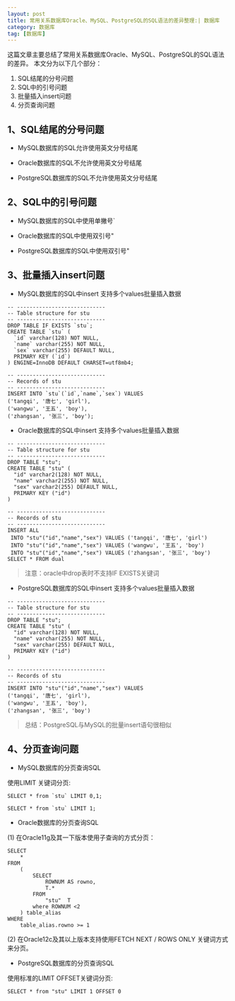 ```yaml
---
layout: post
title: 常用关系数据库Oracle、MySQL、PostgreSQL的SQL语法的差异整理:| 数据库
category: 数据库
tag: [数据库]
---
```


这篇文章主要总结了常用关系数据库Oracle、MySQL、PostgreSQL的SQL语法的差异。
本文分为以下几个部分：
1. SQL结尾的分号问题
2. SQL中的引号问题
3. 批量插入insert问题
4. 分页查询问题

## 1、SQL结尾的分号问题

- MySQL数据库的SQL允许使用英文分号结尾

- Oracle数据库的SQL不允许使用英文分号结尾

- PostgreSQL数据库的SQL不允许使用英文分号结尾

## 2、SQL中的引号问题

- MySQL数据库的SQL中使用单撇号`

- Oracle数据库的SQL中使用双引号"

- PostgreSQL数据库的SQL中使用双引号"

## 3、批量插入insert问题

- MySQL数据库的SQL中insert 支持多个values批量插入数据

```
-- ----------------------------
-- Table structure for stu
-- ----------------------------
DROP TABLE IF EXISTS `stu`;
CREATE TABLE `stu` (
  `id` varchar(128) NOT NULL,
  `name` varchar(255) NOT NULL,
  `sex` varchar(255) DEFAULT NULL,
  PRIMARY KEY (`id`)
) ENGINE=InnoDB DEFAULT CHARSET=utf8mb4;

-- ----------------------------
-- Records of stu
-- ----------------------------
INSERT INTO `stu`(`id`,`name`,`sex`) VALUES 
('tangqi', '唐七', 'girl'),
('wangwu', '王五', 'boy'),
('zhangsan', '张三', 'boy');
```

- Oracle数据库的SQL中insert 支持多个values批量插入数据

```
-- ----------------------------
-- Table structure for stu
-- ----------------------------
DROP TABLE "stu";
CREATE TABLE "stu" (
  "id" varchar2(128) NOT NULL,
  "name" varchar2(255) NOT NULL,
  "sex" varchar2(255) DEFAULT NULL,
  PRIMARY KEY ("id")
) 

-- ----------------------------
-- Records of stu
-- ----------------------------
INSERT ALL
 INTO "stu"("id","name","sex") VALUES ('tangqi', '唐七', 'girl')
 INTO "stu"("id","name","sex") VALUES ('wangwu', '王五', 'boy')
 INTO "stu"("id","name","sex") VALUES ('zhangsan', '张三', 'boy')
SELECT * FROM dual 
```

> 注意：oracle中drop表时不支持IF EXISTS关键词

- PostgreSQL数据库的SQL中insert 支持多个values批量插入数据

```
-- ----------------------------
-- Table structure for stu
-- ----------------------------
DROP TABLE "stu";
CREATE TABLE "stu" (
  "id" varchar(128) NOT NULL,
  "name" varchar(255) NOT NULL,
  "sex" varchar(255) DEFAULT NULL,
  PRIMARY KEY ("id")
) 

-- ----------------------------
-- Records of stu
-- ----------------------------
INSERT INTO "stu"("id","name","sex") VALUES 
('tangqi', '唐七', 'girl'),
('wangwu', '王五', 'boy'),
('zhangsan', '张三', 'boy')
```

> 总结：PostgreSQL与MySQL的批量insert语句很相似

## 4、分页查询问题

- MySQL数据库的分页查询SQL

使用LIMIT 关键词分页:

```
SELECT * from `stu` LIMIT 0,1;

SELECT * from `stu` LIMIT 1;
```

- Oracle数据库的分页查询SQL

(1) 在Oracle11g及其一下版本使用子查询的方式分页：

```
SELECT
	*
FROM
	(
		SELECT
			ROWNUM AS rowno,
			T.*
		FROM
			"stu"  T
		where ROWNUM <2
	) table_alias
WHERE
	table_alias.rowno >= 1
```

(2) 在Oracle12c及其以上版本支持使用FETCH NEXT / ROWS ONLY 关键词方式来分页。

- PostgreSQL数据库的分页查询SQL

使用标准的LIMIT OFFSET关键词分页:

```
SELECT * from "stu" LIMIT 1 OFFSET 0
```

